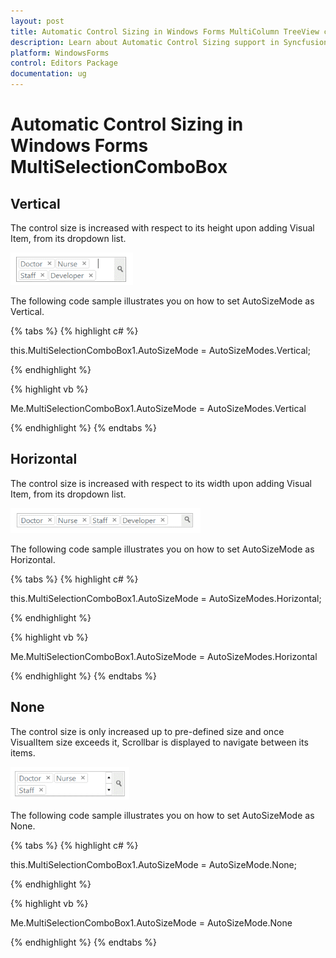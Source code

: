 ```yaml
---
layout: post
title: Automatic Control Sizing in Windows Forms MultiColumn TreeView control | Syncfusion
description: Learn about Automatic Control Sizing support in Syncfusion Windows Forms MultiSelectionComboBox control and more details.
platform: WindowsForms
control: Editors Package
documentation: ug
---
```


# Automatic Control Sizing in Windows Forms MultiSelectionComboBox

## Vertical

The control size is increased with respect to its height upon adding Visual Item, from its dropdown list. 

![Overview_img340](Overview_images/Overview_img340.png) 


The following code sample illustrates you on how to set AutoSizeMode as Vertical.

{% tabs %}
{% highlight c# %}

this.MultiSelectionComboBox1.AutoSizeMode = AutoSizeModes.Vertical;

{% endhighlight %}

{% highlight vb %}

Me.MultiSelectionComboBox1.AutoSizeMode = AutoSizeModes.Vertical 

{% endhighlight %}
{% endtabs %}

## Horizontal

The control size is increased with respect to its width upon adding Visual Item, from its dropdown list. 

![Overview_img341](Overview_images/Overview_img341.png) 


The following code sample illustrates you on how to set AutoSizeMode as Horizontal.

{% tabs %}
{% highlight c# %}

this.MultiSelectionComboBox1.AutoSizeMode = AutoSizeModes.Horizontal;

{% endhighlight %}

{% highlight vb %}

Me.MultiSelectionComboBox1.AutoSizeMode = AutoSizeModes.Horizontal

{% endhighlight %}
{% endtabs %}

## None

The control size is only increased up to pre-defined size and once VisualItem size exceeds it, Scrollbar is displayed to navigate between its items.

![Overview_img342](Overview_images/Overview_img342.png)


The following code sample illustrates you on how to set AutoSizeMode as None.

{% tabs %}
{% highlight c# %}

this.MultiSelectionComboBox1.AutoSizeMode = AutoSizeMode.None;

{% endhighlight %}

{% highlight vb %}

Me.MultiSelectionComboBox1.AutoSizeMode = AutoSizeMode.None

{% endhighlight %}
{% endtabs %}

